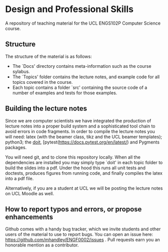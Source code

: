 # Design and Professional Skills
A repository of teaching material for the UCL ENGS102P Computer Science course.

## Structure

The structure of the material is as follows:
- The `Docs' directory contains meta-information such as the course sylabus.
- The `Topics' folder contains the lecture notes, and example code for all topics covered in the course.
- Each topic contains a folder `src' containing the source code of a number of examples and tests for those examples.

## Building the lecture notes

Since we are computer scientists we have integrated the production of lecture notes into a proper build system and a sophisticated tool chain to avoid errors in code fragments. In order to compile the lecture notes you will need: latex (with the beamer class, tikz and the UCL beamer templates); python3; the [doit](http://pydoit.org/), [pytest\(https://docs.pytest.org/en/latest/) and Pygments packages.

You will need git, and to clone this repository locally. When all the dependencies are installed you may simply type `doit' in each topic folder to build the slides into a pdf. Under the hood this runs all unit tests and doctests, produces figures from running code, and finally compiles the latex into a pdf file.

Alternatively, if you are a student at UCL we will be posting the lecture notes on UCL Moodle as well.

## How to report typos and errors, or propose enhancements

Github comes with a handy bug tracker, which we invite students and other users of the material to use to report bugs. You can open an issue here: https://github.com/mhandley/ENGF0002/issues . Pull requests earn you an honorable mention as a contributor.
